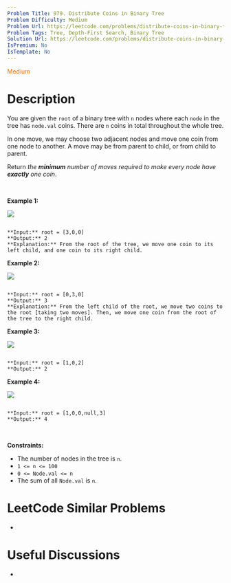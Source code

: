 ```yaml
---
Problem Title: 979. Distribute Coins in Binary Tree
Problem Difficulty: Medium
Problem Url: https://leetcode.com/problems/distribute-coins-in-binary-tree/
Problem Tags: Tree, Depth-First Search, Binary Tree
Solution Url: https://leetcode.com/problems/distribute-coins-in-binary-tree/solution/
IsPremium: No
IsTemplate: No
---
```


<span style="color: rgb(239, 108, 0);">Medium</span>

# Description

You are given the `root` of a binary tree with `n` nodes where each `node` in the tree has `node.val` coins. There are `n` coins in total throughout the whole tree.


In one move, we may choose two adjacent nodes and move one coin from one node to another. A move may be from parent to child, or from child to parent.


Return *the **minimum** number of moves required to make every node have **exactly** one coin*.


 


**Example 1:**


![](https://assets.leetcode.com/uploads/2019/01/18/tree1.png)

```

**Input:** root = [3,0,0]
**Output:** 2
**Explanation:** From the root of the tree, we move one coin to its left child, and one coin to its right child.

```

**Example 2:**


![](https://assets.leetcode.com/uploads/2019/01/18/tree2.png)

```

**Input:** root = [0,3,0]
**Output:** 3
**Explanation:** From the left child of the root, we move two coins to the root [taking two moves]. Then, we move one coin from the root of the tree to the right child.

```

**Example 3:**


![](https://assets.leetcode.com/uploads/2019/01/18/tree3.png)

```

**Input:** root = [1,0,2]
**Output:** 2

```

**Example 4:**


![](https://assets.leetcode.com/uploads/2019/01/18/tree4.png)

```

**Input:** root = [1,0,0,null,3]
**Output:** 4

```

 


**Constraints:**


* The number of nodes in the tree is `n`.
* `1 <= n <= 100`
* `0 <= Node.val <= n`
* The sum of all `Node.val` is `n`.




# LeetCode Similar Problems

- []()

# Useful Discussions

- []()
